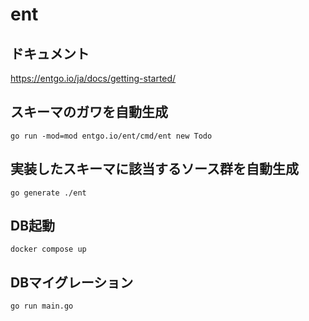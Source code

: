# ent

## ドキュメント
https://entgo.io/ja/docs/getting-started/

## スキーマのガワを自動生成

```
go run -mod=mod entgo.io/ent/cmd/ent new Todo
```

## 実装したスキーマに該当するソース群を自動生成 

```
go generate ./ent
```

## DB起動

```
docker compose up
```

## DBマイグレーション

```
go run main.go
```

